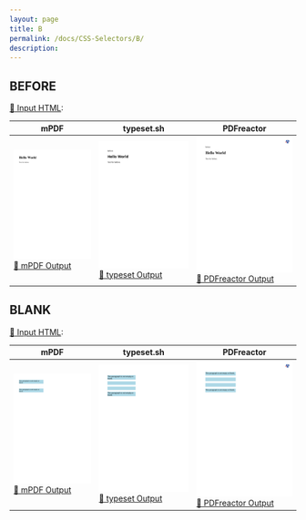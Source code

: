 ```yaml
---
layout: page
title: B
permalink: /docs/CSS-Selectors/B/
description: 
---
```




## BEFORE

[📄 Input HTML](/html/CSS%20Selectors/B/before.html):

| mPDF | typeset.sh | PDFreactor |
|---------|---------|---------|
| ![mPDF Preview](mpdf__html_CSS_Selectors_B_before.html.png) [📕 mPDF Output](mpdf__html_CSS_Selectors_B_before.html.pdf) | ![typeset Preview](typeset__html_CSS_Selectors_B_before.html.png) [📕 typeset Output](typeset__html_CSS_Selectors_B_before.html.pdf) | ![PDFreactor Preview](pdfreactor__html_CSS_Selectors_B_before.html.png) [📕 PDFreactor Output](pdfreactor__html_CSS_Selectors_B_before.html.pdf)

## BLANK

[📄 Input HTML](/html/CSS%20Selectors/B/blank.html):

| mPDF | typeset.sh | PDFreactor |
|---------|---------|---------|
| ![mPDF Preview](mpdf__html_CSS_Selectors_B_blank.html.png) [📕 mPDF Output](mpdf__html_CSS_Selectors_B_blank.html.pdf) | ![typeset Preview](typeset__html_CSS_Selectors_B_blank.html.png) [📕 typeset Output](typeset__html_CSS_Selectors_B_blank.html.pdf) | ![PDFreactor Preview](pdfreactor__html_CSS_Selectors_B_blank.html.png) [📕 PDFreactor Output](pdfreactor__html_CSS_Selectors_B_blank.html.pdf)


